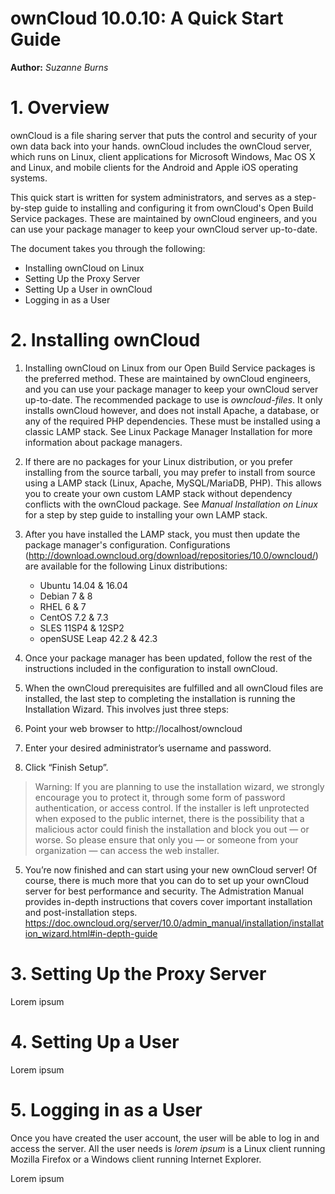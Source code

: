 ownCloud 10.0.10: A Quick Start Guide
==============

**Author:** *Suzanne Burns* 


# 1. Overview 

ownCloud is a file sharing server that puts the control and security of your own data back into your hands. ownCloud includes the ownCloud server, which runs on Linux, client applications for Microsoft Windows, Mac OS X and Linux, and mobile clients for the Android and Apple iOS operating systems.

This quick start is written for system administrators, and serves as a step-by-step guide to installing and configuring it from ownCloud's Open Build Service packages. These are maintained by ownCloud engineers, and you can use your package manager to keep your ownCloud server up-to-date. 

The document takes you through the following:  

+ Installing ownCloud on Linux
+ Setting Up the Proxy Server 
+ Setting Up a User in ownCloud
+ Logging in as a User

# 2. Installing ownCloud 

1. Installing ownCloud on Linux from our Open Build Service packages is the preferred method. These are maintained by ownCloud engineers, and you can use your package manager to keep your ownCloud server up-to-date. The recommended package to use is *owncloud-files*. It only installs ownCloud however, and does not install Apache, a database, or any of the required PHP dependencies. These must be installed using a classic LAMP stack. See Linux Package Manager Installation for more information about package managers. 

2. If there are no packages for your Linux distribution, or you prefer installing from the source tarball, you may prefer to install from source using a LAMP stack (Linux, Apache, MySQL/MariaDB, PHP). This allows you to create your own custom LAMP stack without dependency conflicts with the ownCloud package. See *Manual Installation on Linux* for a step by step guide to installing your own LAMP stack.  
3. After you have installed the LAMP stack, you must then update the package manager's configuration. Configurations (http://download.owncloud.org/download/repositories/10.0/owncloud/) are available for the following Linux distributions:

   + Ubuntu 14.04 & 16.04
   + Debian 7 & 8
   + RHEL 6 & 7
   + CentOS 7.2 & 7.3
   + SLES 11SP4 & 12SP2
   + openSUSE Leap 42.2 & 42.3

4.  Once your package manager has been updated, follow the rest of the instructions included in the configuration to install ownCloud. 
5.  When the ownCloud prerequisites are fulfilled and all ownCloud files are installed, the last step to completing the installation is running the Installation Wizard. This involves just three steps:

   1. Point your web browser to http://localhost/owncloud
   2. Enter your desired administrator’s username and password.
   3. Click “Finish Setup”.

> Warning: If you are planning to use the installation wizard, we strongly encourage you to protect it, through some form of password authentication, or access control. If the installer is left unprotected when exposed to the public internet, there is the possibility that a malicious actor could finish the installation and block you out — or worse. So please ensure that only you — or someone from your organization — can access the web installer. 

5. You’re now finished and can start using your new ownCloud server! Of course, there is much more that you can do to set up your ownCloud server for best performance and security. The Admistration Manual provides in-depth instructions that covers cover important installation and post-installation steps. https://doc.owncloud.org/server/10.0/admin_manual/installation/installation_wizard.html#in-depth-guide

# 3. Setting Up the Proxy Server 

Lorem ipsum 

# 4. Setting Up a User

Lorem ipsum

# 5. Logging in as a User

Once you have created the user account, the user will be able to log in and access the server. All the user needs is *lorem ipsum* is a Linux client running Mozilla Firefox or a Windows client running Internet Explorer. 

Lorem ipsum

